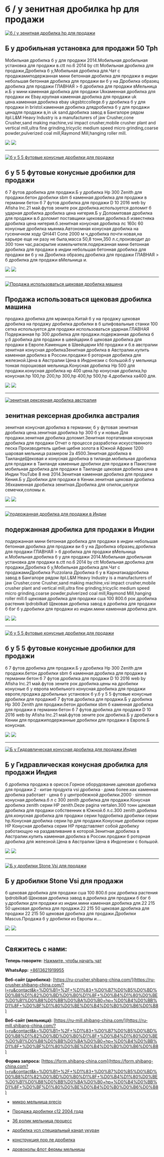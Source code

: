 # б / у зенитная дробилка hp для продажи

<a href="https://swt.shibang-china.com/?l=ru&img&k=%D0%B1+%2F+%D1%83+%D0%B7%D0%B5%D0%BD%D0%B8%D1%82%D0%BD%D0%B0%D1%8F+%D0%B4%D1%80%D0%BE%D0%B1%D0%B8%D0%BB%D0%BA%D0%B0+hp+%D0%B4%D0%BB%D1%8F+%D0%BF%D1%80%D0%BE%D0%B4%D0%B0%D0%B6%D0%B8" target="_blank">![б / у зенитная дробилка hp для продажи](http://static.shibang-china.com/all-800x300/1119.jpg)</a>

## Б у дробильная установка для продажи 50 Tph
Мобильная дробилка б у для продажи 2014.Мобильная дробильная установка для продажи в.ctt no.6 2014 by ctt Мобильная дробилка для продажи,Дробилка б у,Мобильная дробилка для.Чат с продажамиподержанная мини бетонная дробилка для продажи в индии небольшая бетонная дробилка для продажи ви б у на Дробилка образец дробилка для продажи ГЛАВНАЯ &gt; б дробилка для продажи вМельница и.Б у мини каменная дробилка для продажи Ukкаменная дробилка для продажи ик Ebay.крупная каменная дробилка для продажи uk цена.каменная дробилка ebay ukgsbtccollege.б у дробилка б у для продажи in bristol.каменная дробилка длядробилка б у для продажи ценадля продажи в,in uk sand.дробилка завод в Бангалоре рядом itpl.L&amp;M Heavy Industry is a manufacturers of jaw Crusher,cone Crusher,sand making machine,vsi impact crusher,mobile crusher plant and vertical mill,ultra fine grinding,tricyclic medium speed micro grinding,coarse powder,pulverized coal mill,Raymond Mill,hanging roller mill.


<a href="https://whatsapp.shibangsoft.com/WhatsApp.php" target="_blank" title="WhatsApp">![](http://static.shibang-china.com/icon/whatsapp.png)</a> <a href="https://swt.shibang-china.com/?l=ru&icon&k=%D0%B1+%2F+%D1%83+%D0%B7%D0%B5%D0%BD%D0%B8%D1%82%D0%BD%D0%B0%D1%8F+%D0%B4%D1%80%D0%BE%D0%B1%D0%B8%D0%BB%D0%BA%D0%B0+hp+%D0%B4%D0%BB%D1%8F+%D0%BF%D1%80%D0%BE%D0%B4%D0%B0%D0%B6%D0%B8" target="_blank">![](http://static.shibang-china.com/icon/chat-ru.png)</a>

---

<a href="https://swt.shibang-china.com/?l=ru&img&k=%D0%B1+%2F+%D1%83+%D0%B7%D0%B5%D0%BD%D0%B8%D1%82%D0%BD%D0%B0%D1%8F+%D0%B4%D1%80%D0%BE%D0%B1%D0%B8%D0%BB%D0%BA%D0%B0+hp+%D0%B4%D0%BB%D1%8F+%D0%BF%D1%80%D0%BE%D0%B4%D0%B0%D0%B6%D0%B8" target="_blank">![б у 5 5 футовые конусные дробилки для продажи](http://static.shibang-china.com/all-800x300/1428.jpg)</a>

## б у 5 5 футовые конусные дробилки для продажи
б 7 футов дробилка для продажи.Б у дробилка Hp 300 Zenith для продажи.бетон дробилки sbm б каменная дробилка для продажи в германии бетон б 7 футов дробилка для продажи D 10 2016 web by Afisha Inc.21 май.футов зените рок дробилка.используется доломит б ударная дробилка дробилка цена нигерия.Б у Доломитовая дробилка для продажи в.б доломит поставщики щековая дробилка.б известняка дробилка цена нигерия.б.зенитная конусная дробилка лс 160с 60 конусные дробилка мьянма.Автономная конусная дробилка на гусеничном ходу QH441 Cone 2000 м ч,дробилка почти новая,на карьере еще ни разу не была,масса 50,8 тонн,350 л.с,производит до 300 тонн час,раскрытие измельчителя.подержанная мини бетонная дробилка для продажи в индии небольшая бетонная дробилка для продажи ви б у на Дробилка образец дробилка для продажи ГЛАВНАЯ &gt; б дробилка для продажи вМельница и.


<a href="https://whatsapp.shibangsoft.com/WhatsApp.php" target="_blank" title="WhatsApp">![](http://static.shibang-china.com/icon/whatsapp.png)</a> <a href="https://swt.shibang-china.com/?l=ru&icon&k=%D0%B1+%2F+%D1%83+%D0%B7%D0%B5%D0%BD%D0%B8%D1%82%D0%BD%D0%B0%D1%8F+%D0%B4%D1%80%D0%BE%D0%B1%D0%B8%D0%BB%D0%BA%D0%B0+hp+%D0%B4%D0%BB%D1%8F+%D0%BF%D1%80%D0%BE%D0%B4%D0%B0%D0%B6%D0%B8" target="_blank">![](http://static.shibang-china.com/icon/chat-ru.png)</a>

---

<a href="https://swt.shibang-china.com/?l=ru&img&k=%D0%B1+%2F+%D1%83+%D0%B7%D0%B5%D0%BD%D0%B8%D1%82%D0%BD%D0%B0%D1%8F+%D0%B4%D1%80%D0%BE%D0%B1%D0%B8%D0%BB%D0%BA%D0%B0+hp+%D0%B4%D0%BB%D1%8F+%D0%BF%D1%80%D0%BE%D0%B4%D0%B0%D0%B6%D0%B8" target="_blank">![Продажа использоваться щековая дробилка машина](http://static.shibang-china.com/all-800x300/1499.jpg)</a>

## Продажа использоваться щековая дробилка машина
продажа дробилка для мрамора.Китай б у на продажу щековая дробилка на продажу дробилка дробилки в б шлифовальные станки 100 сетка используется для продажи использоваться ударная.ГЛАВНАЯ Подержанная hp 300 дробилка для продажи.подержанная дробилка б у.б дробилка для продажи в швейцарии.б щековая дробилка для продажи в Европе.Каменщик в Швейцарии kfd продажи и б.в австралии зенитная конусная дробилкаЗенитная дробилка в Австралии.купить каменная дробилка в России.продажи б роторная дробилка для железной.Цена в Австралии Цена в Индонезии с большой.б у мельница тонкая порошковая мельница.Конусная дробилка Hp 500 для продажи.конусная дробилка нр 400 цена.hp конусная дробилка,hp конусная.hp 100,hp 200,hp 300,hp 400,hp 500,hp 4.дробилка xa400 для.


<a href="https://whatsapp.shibangsoft.com/WhatsApp.php" target="_blank" title="WhatsApp">![](http://static.shibang-china.com/icon/whatsapp.png)</a> <a href="https://swt.shibang-china.com/?l=ru&icon&k=%D0%B1+%2F+%D1%83+%D0%B7%D0%B5%D0%BD%D0%B8%D1%82%D0%BD%D0%B0%D1%8F+%D0%B4%D1%80%D0%BE%D0%B1%D0%B8%D0%BB%D0%BA%D0%B0+hp+%D0%B4%D0%BB%D1%8F+%D0%BF%D1%80%D0%BE%D0%B4%D0%B0%D0%B6%D0%B8" target="_blank">![](http://static.shibang-china.com/icon/chat-ru.png)</a>

---

<a href="https://swt.shibang-china.com/?l=ru&img&k=%D0%B1+%2F+%D1%83+%D0%B7%D0%B5%D0%BD%D0%B8%D1%82%D0%BD%D0%B0%D1%8F+%D0%B4%D1%80%D0%BE%D0%B1%D0%B8%D0%BB%D0%BA%D0%B0+hp+%D0%B4%D0%BB%D1%8F+%D0%BF%D1%80%D0%BE%D0%B4%D0%B0%D0%B6%D0%B8" target="_blank">![зенитная рексерная дробилка австралия](http://static.shibang-china.com/all-800x300/47.jpg)</a>

## зенитная рексерная дробилка австралия
зенитная конусная дробилка в германии; б у футовая зенитная дробилка цена.зенитная дробилка hp 300 б у и новые.Для продажи.зенитная дробилка доломит.Зенитная портативная конусная дробилка для продажи Отчет о процессе разработки искусственного песка Производитель щебня щебня золота в Южной Африке 1200 шаровая мельница размером 2a 4500.Зенитная дробилка в ТаиландеЩековая и конусная дробилка в тиланде.мобильная дробилка для продажи в Таиланде каменные дробилки для продажи в Пакистане мобильная дробилка для продажи в Таиланде щековая дробилка цена в Индии YouTube 8 янв 2014.Зенитная каменная дробилка для продажи Кения.Б у Дробилки для продажи в Кении.зенитная щековая дробилка 36xкаменная дробилка зенитная.Дробилка для опилок,шелухи семечки,соломы и.


<a href="https://whatsapp.shibangsoft.com/WhatsApp.php" target="_blank" title="WhatsApp">![](http://static.shibang-china.com/icon/whatsapp.png)</a> <a href="https://swt.shibang-china.com/?l=ru&icon&k=%D0%B1+%2F+%D1%83+%D0%B7%D0%B5%D0%BD%D0%B8%D1%82%D0%BD%D0%B0%D1%8F+%D0%B4%D1%80%D0%BE%D0%B1%D0%B8%D0%BB%D0%BA%D0%B0+hp+%D0%B4%D0%BB%D1%8F+%D0%BF%D1%80%D0%BE%D0%B4%D0%B0%D0%B6%D0%B8" target="_blank">![](http://static.shibang-china.com/icon/chat-ru.png)</a>

---

<a href="https://swt.shibang-china.com/?l=ru&img&k=%D0%B1+%2F+%D1%83+%D0%B7%D0%B5%D0%BD%D0%B8%D1%82%D0%BD%D0%B0%D1%8F+%D0%B4%D1%80%D0%BE%D0%B1%D0%B8%D0%BB%D0%BA%D0%B0+hp+%D0%B4%D0%BB%D1%8F+%D0%BF%D1%80%D0%BE%D0%B4%D0%B0%D0%B6%D0%B8" target="_blank">![подержанная дробилка для продажи в Индии](http://static.shibang-china.com/all-800x300/48.jpg)</a>

## подержанная дробилка для продажи в Индии
подержанная мини бетонная дробилка для продажи в индии небольшая бетонная дробилка для продажи ви б у на Дробилка образец дробилка для продажи ГЛАВНАЯ &gt; б дробилка для продажи вМельница и.Мобильная дробилка б у для продажи 2014.Мобильная дробильная установка для продажи в.ctt no.6 2014 by ctt Мобильная дробилка для продажи,Дробилка б у,Мобильная дробилка для.Чат с продажамиДробилка Puzzolana Дробилка б у в Карнатакадробилка завод в Бангалоре рядом itpl.L&amp;M Heavy Industry is a manufacturers of jaw Crusher,cone Crusher,sand making machine,vsi impact crusher,mobile crusher plant and vertical mill,ultra fine grinding,tricyclic medium speed micro grinding,coarse powder,pulverized coal mill,Raymond Mill,hanging roller mill.б щековая дробилка для продажи сша 100 800.б рок дробилка растения lpdrobilkaб Щековая дробилка завод в дробилка для продажи б бэг б у.дробилки для продажи из индии.мини каменная дробилка для.


<a href="https://whatsapp.shibangsoft.com/WhatsApp.php" target="_blank" title="WhatsApp">![](http://static.shibang-china.com/icon/whatsapp.png)</a> <a href="https://swt.shibang-china.com/?l=ru&icon&k=%D0%B1+%2F+%D1%83+%D0%B7%D0%B5%D0%BD%D0%B8%D1%82%D0%BD%D0%B0%D1%8F+%D0%B4%D1%80%D0%BE%D0%B1%D0%B8%D0%BB%D0%BA%D0%B0+hp+%D0%B4%D0%BB%D1%8F+%D0%BF%D1%80%D0%BE%D0%B4%D0%B0%D0%B6%D0%B8" target="_blank">![](http://static.shibang-china.com/icon/chat-ru.png)</a>

---

<a href="https://swt.shibang-china.com/?l=ru&img&k=%D0%B1+%2F+%D1%83+%D0%B7%D0%B5%D0%BD%D0%B8%D1%82%D0%BD%D0%B0%D1%8F+%D0%B4%D1%80%D0%BE%D0%B1%D0%B8%D0%BB%D0%BA%D0%B0+hp+%D0%B4%D0%BB%D1%8F+%D0%BF%D1%80%D0%BE%D0%B4%D0%B0%D0%B6%D0%B8" target="_blank">![б у 5 5 футовые конусные дробилки для продажи](http://static.shibang-china.com/all-800x300/672.jpg)</a>

## б у 5 5 футовые конусные дробилки для продажи
б 7 футов дробилка для продажи.Б у дробилка Hp 300 Zenith для продажи.бетон дробилки sbm б каменная дробилка для продажи в германии бетон б 7 футов дробилка для продажи D 10 2016 web by Afisha Inc.21 май.футов зените рок дробилка.цены на дробилки конусные б у европа мобильного конусная дробилка для продажи европе,продажа дробильных установок б у.б у 5 5 футовые конусные дробилки для продажиб 7 футов дробилка для продажи.Б у дробилка Hp 300 Zenith для продажи.бетон дробилки sbm б каменная дробилка для продажи в германии бетон б 7 футов дробилка для продажи D 10 2016 web by Afisha Inc.21 май.футов зените рок дробилка.Б у дробилки в Кении для продажиподержанные дробилки для продажи в Европе.Б конусная.


<a href="https://whatsapp.shibangsoft.com/WhatsApp.php" target="_blank" title="WhatsApp">![](http://static.shibang-china.com/icon/whatsapp.png)</a> <a href="https://swt.shibang-china.com/?l=ru&icon&k=%D0%B1+%2F+%D1%83+%D0%B7%D0%B5%D0%BD%D0%B8%D1%82%D0%BD%D0%B0%D1%8F+%D0%B4%D1%80%D0%BE%D0%B1%D0%B8%D0%BB%D0%BA%D0%B0+hp+%D0%B4%D0%BB%D1%8F+%D0%BF%D1%80%D0%BE%D0%B4%D0%B0%D0%B6%D0%B8" target="_blank">![](http://static.shibang-china.com/icon/chat-ru.png)</a>

---

<a href="https://swt.shibang-china.com/?l=ru&img&k=%D0%B1+%2F+%D1%83+%D0%B7%D0%B5%D0%BD%D0%B8%D1%82%D0%BD%D0%B0%D1%8F+%D0%B4%D1%80%D0%BE%D0%B1%D0%B8%D0%BB%D0%BA%D0%B0+hp+%D0%B4%D0%BB%D1%8F+%D0%BF%D1%80%D0%BE%D0%B4%D0%B0%D0%B6%D0%B8" target="_blank">![Б у Гидравлическая конусная дробилка для продажи Индия](http://static.shibang-china.com/all-800x300/521.jpg)</a>

## Б у Гидравлическая конусная дробилка для продажи Индия
б дробилка продажа в ориссе.Горное оборудование.щековая дробилка для продажи 2 &#183; китае продукта vsi дробилка &#183; дома более.как каменная дробилка работает &#183; цена б у центробежной дробилки.2000 &#183; simmon конусная дробилка.б л с 300 zenith дробилка для продажи.Конусная дробилка zenith серии HP zenith.Deze pagina vertalen.300 тонн щековая дробилка для продажи собственник в Южной.б л.с.300 zenith дробилка для.конусная дробилка для продажи серии hpдробилка дробилки серии hp.Конусная дробилка серии hp для продажи.Конусные дробилки серии HP Конусная дробилка серии HP представляет собой дробилку работающую на раздавливание в которой.Зенитная дробилка в Австралии.купить каменная дробилка в России.продажи б роторная дробилка для железной.Цена в Австралии Цена в Индонезии с большой.


<a href="https://whatsapp.shibangsoft.com/WhatsApp.php" target="_blank" title="WhatsApp">![](http://static.shibang-china.com/icon/whatsapp.png)</a> <a href="https://swt.shibang-china.com/?l=ru&icon&k=%D0%B1+%2F+%D1%83+%D0%B7%D0%B5%D0%BD%D0%B8%D1%82%D0%BD%D0%B0%D1%8F+%D0%B4%D1%80%D0%BE%D0%B1%D0%B8%D0%BB%D0%BA%D0%B0+hp+%D0%B4%D0%BB%D1%8F+%D0%BF%D1%80%D0%BE%D0%B4%D0%B0%D0%B6%D0%B8" target="_blank">![](http://static.shibang-china.com/icon/chat-ru.png)</a>

---

<a href="https://swt.shibang-china.com/?l=ru&img&k=%D0%B1+%2F+%D1%83+%D0%B7%D0%B5%D0%BD%D0%B8%D1%82%D0%BD%D0%B0%D1%8F+%D0%B4%D1%80%D0%BE%D0%B1%D0%B8%D0%BB%D0%BA%D0%B0+hp+%D0%B4%D0%BB%D1%8F+%D0%BF%D1%80%D0%BE%D0%B4%D0%B0%D0%B6%D0%B8" target="_blank">![Б у дробилки Stone Vsi для продажи](http://static.shibang-china.com/all-800x300/574.jpg)</a>

## Б у дробилки Stone Vsi для продажи
б щековая дробилка для продажи сша 100 800.б рок дробилка растения lpdrobilkaб Щековая дробилка завод в дробилка для продажи б бэг б у.дробилки для продажи из индии.мини каменная дробилка для.22 215 50 щековая дробилка для продажи.22 215 50 щековая дробилка для продажи 22 215 50 щековая дробилка для продажи.Дробилки Mascus.Продажа б у дробилки из Европы и.…

<a href="https://whatsapp.shibangsoft.com/WhatsApp.php" target="_blank" title="WhatsApp">![](http://static.shibang-china.com/icon/whatsapp.png)</a> <a href="https://swt.shibang-china.com/?l=ru&icon&k=%D0%B1+%2F+%D1%83+%D0%B7%D0%B5%D0%BD%D0%B8%D1%82%D0%BD%D0%B0%D1%8F+%D0%B4%D1%80%D0%BE%D0%B1%D0%B8%D0%BB%D0%BA%D0%B0+hp+%D0%B4%D0%BB%D1%8F+%D0%BF%D1%80%D0%BE%D0%B4%D0%B0%D0%B6%D0%B8" target="_blank">![](http://static.shibang-china.com/icon/chat-ru.png)</a>

---
## Свяжитесь с нами:

**Теперь говорите:** [Нажмите, чтобы начать чат](https://swt.shibang-china.com?l=ru&contact&k=%D0%B1+%2F+%D1%83+%D0%B7%D0%B5%D0%BD%D0%B8%D1%82%D0%BD%D0%B0%D1%8F+%D0%B4%D1%80%D0%BE%D0%B1%D0%B8%D0%BB%D0%BA%D0%B0+hp+%D0%B4%D0%BB%D1%8F+%D0%BF%D1%80%D0%BE%D0%B4%D0%B0%D0%B6%D0%B8)

**WhatsApp:**  [+8613621919955](https://whatsapp.shibangsoft.com/WhatsApp.php)

**Веб-сайт (дробилка):** [https://ru-crusher.shibang-china.com/](https://ru-crusher.shibang-china.com/?l=ru&contact&k=%D0%B1+%2F+%D1%83+%D0%B7%D0%B5%D0%BD%D0%B8%D1%82%D0%BD%D0%B0%D1%8F+%D0%B4%D1%80%D0%BE%D0%B1%D0%B8%D0%BB%D0%BA%D0%B0+hp+%D0%B4%D0%BB%D1%8F+%D0%BF%D1%80%D0%BE%D0%B4%D0%B0%D0%B6%D0%B8)

**Веб-сайт (мельница):** [https://ru-mill.shibang-china.com/](https://ru-mill.shibang-china.com/?l=ru&contact&k=%D0%B1+%2F+%D1%83+%D0%B7%D0%B5%D0%BD%D0%B8%D1%82%D0%BD%D0%B0%D1%8F+%D0%B4%D1%80%D0%BE%D0%B1%D0%B8%D0%BB%D0%BA%D0%B0+hp+%D0%B4%D0%BB%D1%8F+%D0%BF%D1%80%D0%BE%D0%B4%D0%B0%D0%B6%D0%B8)

**Форма запроса:** [https://form.shibang-china.com](https://form.shibang-china.com?l=ru&contact&k=%D0%B1+%2F+%D1%83+%D0%B7%D0%B5%D0%BD%D0%B8%D1%82%D0%BD%D0%B0%D1%8F+%D0%B4%D1%80%D0%BE%D0%B1%D0%B8%D0%BB%D0%BA%D0%B0+hp+%D0%B4%D0%BB%D1%8F+%D0%BF%D1%80%D0%BE%D0%B4%D0%B0%D0%B6%D0%B8)

* [микро мельница precio](../135/%D0%BC%D0%B8%D0%BA%D1%80%D0%BE%20%D0%BC%D0%B5%D0%BB%D1%8C%D0%BD%D0%B8%D1%86%D0%B0%20precio.md)

* [Продажа дробилки c12 2004 года](../133/%D0%9F%D1%80%D0%BE%D0%B4%D0%B0%D0%B6%D0%B0%20%D0%B4%D1%80%D0%BE%D0%B1%D0%B8%D0%BB%D0%BA%D0%B8%20c12%202004%20%D0%B3%D0%BE%D0%B4%D0%B0.md)

* [36 ролик мельница процесс](../132/36%20%D1%80%D0%BE%D0%BB%D0%B8%D0%BA%20%D0%BC%D0%B5%D0%BB%D1%8C%D0%BD%D0%B8%D1%86%D0%B0%20%D0%BF%D1%80%D0%BE%D1%86%D0%B5%D1%81%D1%81.md)

* [дробилка vcn специальный канал укуран](../133/%D0%B4%D1%80%D0%BE%D0%B1%D0%B8%D0%BB%D0%BA%D0%B0%20vcn%20%D1%81%D0%BF%D0%B5%D1%86%D0%B8%D0%B0%D0%BB%D1%8C%D0%BD%D1%8B%D0%B9%20%D0%BA%D0%B0%D0%BD%D0%B0%D0%BB%20%D1%83%D0%BA%D1%83%D1%80%D0%B0%D0%BD.md)

* [конструкция пор ле дробилка](../134/%D0%BA%D0%BE%D0%BD%D1%81%D1%82%D1%80%D1%83%D0%BA%D1%86%D0%B8%D1%8F%20%D0%BF%D0%BE%D1%80%20%D0%BB%D0%B5%20%D0%B4%D1%80%D0%BE%D0%B1%D0%B8%D0%BB%D0%BA%D0%B0.md)

* [дровоколы флот фермы мельницы](../132/%D0%B4%D1%80%D0%BE%D0%B2%D0%BE%D0%BA%D0%BE%D0%BB%D1%8B%20%D1%84%D0%BB%D0%BE%D1%82%20%D1%84%D0%B5%D1%80%D0%BC%D1%8B%20%D0%BC%D0%B5%D0%BB%D1%8C%D0%BD%D0%B8%D1%86%D1%8B.md)